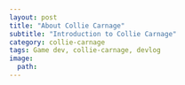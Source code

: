 ```yaml
---
layout: post
title: "About Collie Carnage"
subtitle: "Introduction to Collie Carnage"
category: collie-carnage
tags: Game dev, collie-carnage, devlog
image:
  path: 
---
```


